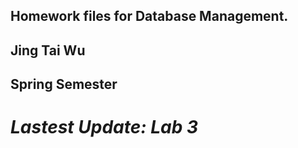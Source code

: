 ## **Homework files for Database Management.**
## **Jing Tai Wu**
## **Spring Semester**
# *Lastest Update: Lab 3*